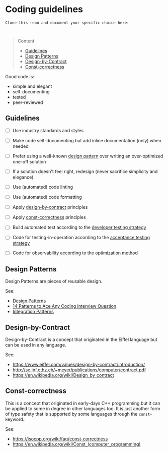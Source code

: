 # Coding guidelines

```
Clone this repo and document your specific choice here:



```
> Content
> - [Guidelines](#guidelines)
> - [Design Patterns](#design-patterns)
> - [Design-by-Contract](#design-by-contract)
> - [Const-correctness](#const-correctness)

Good code is:
- simple and elegant
- self-documenting
- tested
- peer-reviewed

## Guidelines

- [ ] Use industry standards and styles 


- [ ] Make code self-documenting but add inline documentation (only) when needed


- [ ] Prefer using a well-known [design pattern](#design-patterns) over writing an over-optimized one-off solution


- [ ] If a solution doesn't feel right, redesign (never sacrifice simplicity and elegance)


- [ ] Use (automated) code linting


- [ ] Use (automated) code formatting 


- [ ] Apply [design-by-contract](#design-by-contract) principles


- [ ] Apply [const-correctness](#const-correctness) principles


- [ ] Build automated test according to the [developer testing strategy](developer-testing-strategy.md) 


- [ ] Code for testing-in-operation according to the [acceptance testing strategy](acceptance-testing-strategy.md)


- [ ] Code for observability according to the [optimization method](optimization-method.md)


## Design Patterns

Design Patterns are pieces of reusable design. 

See:
- [Design Patterns](https://sourcemaking.com/design_patterns)
- [14 Patterns to Ace Any Coding Interview Question](https://hackernoon.com/14-patterns-to-ace-any-coding-interview-question-c5bb3357f6ed)
- [Integration Patterns](https://www.enterpriseintegrationpatterns.com/)


## Design-by-Contract

Design-by-Contract is a concept that originated in the Eiffel language but can be used in any language.

See: 
- https://www.eiffel.com/values/design-by-contract/introduction/
- http://se.inf.ethz.ch/~meyer/publications/computer/contract.pdf
- https://en.wikipedia.org/wiki/Design_by_contract

## Const-correctness

This is a concept that originated in early-days C++ programming but it can be applied to some in degree in other languages too. It is just another form of type safety that is supported by some languages through the ```const```-keyword..

See: 
- https://isocpp.org/wiki/faq/const-correctness
- https://en.wikipedia.org/wiki/Const_(computer_programming)
